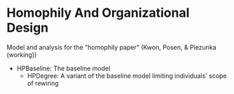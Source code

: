 # Homophily And Organizational Design
Model and analysis for the "homophily paper" (Kwon, Posen, & Piezunka (working))

* HPBaseline: The baseline model
  * HPDegree: A variant of the baseline model limiting individuals' scope of rewiring 